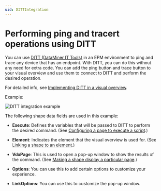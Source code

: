 ```yaml
---
uid: DITTIntegration
---
```


# Performing ping and tracert operations using DITT

You can use [DITT (DataMiner IT Tools)](xref:Dataminer_IT_Tool_Overview) in an EPM environment to ping and trace any device that has an endpoint. With DITT, you can do this without any need for extra code. You can add the ping button and trace button to your visual overview and use them to connect to DITT and perform the desired operation.

For detailed info, see [Implementing DITT in a visual overview](xref:Implementing_DITT_in_Visio).

Example:

![DITT integration example](~/develop/images/EPM_DITT_integration.png)

The following shape data fields are used in this example:

- **Execute**: Defines the variables that will be passed to DITT to perform the desired command. (See [Configuring a page to execute a script](xref:Configuring_a_page_to_execute_a_script_automatically).)

- **Element**: Indicates the element that the visual overview is used for. (See [Linking a shape to an element](xref:Linking_a_shape_to_an_element_a_service_or_a_redundancy_group).)

- **VdxPage**: This is used to open a pop-up window to show the results of the command. (See [Making a shape display a particular page](xref:Making_a_shape_display_a_particular_page_of_the_current_Visio_drawing).)

- **Options**: You can use this to add certain options to customize your experience.

- **LinkOptions**: You can use this to customize the pop-up window.
